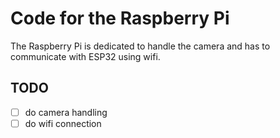 # Code for the Raspberry Pi

The Raspberry Pi is dedicated to handle the camera and has to communicate with ESP32 using wifi.

## TODO

- [ ] do camera handling
- [ ] do wifi connection
